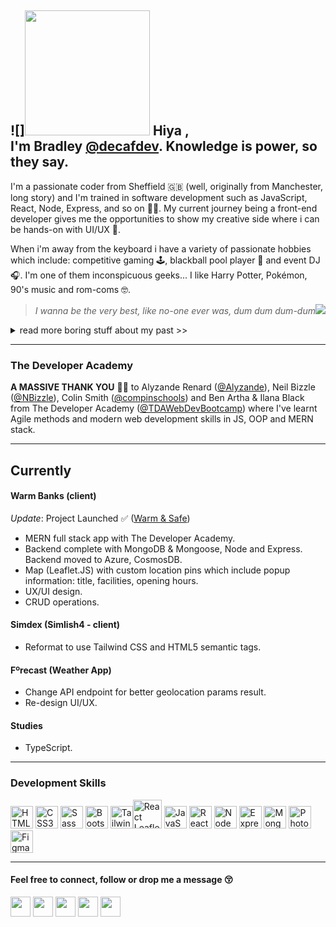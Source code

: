 ## ![]<a href="https://www.buymeacoffee.com/decafdev"><img src="https://cdn.buymeacoffee.com/buttons/v2/default-yellow.png" width="200" /></a> Hiya ,<br> I'm Bradley [@decafdev](https://github.com/decafdeveloper). Knowledge is power, so they say.   

I'm a passionate coder from Sheffield 🇬🇧 (well, originally from Manchester, long story) and I'm trained in software development such as JavaScript, React, Node, Express, and so on 💪🏼. My current journey being a front-end developer gives me the opportunities to show my creative side where i can be hands-on with UI/UX 🎨.      

When i'm away from the keyboard i have a variety of passionate hobbies which include: competitive gaming 🕹, blackball pool player 🎱 and event DJ 🎧. I'm one of them inconspicuous geeks... I like Harry Potter, Pokémon, 90's music and rom-coms 🤓.   
> *I wanna be the very best, like no-one ever was, dum dum dum-dum*<img src="https://github.com/clessg/pokesprite/blob/master/icons/pokeball/poke.png"/>  
<details closed>
<summary>read more boring stuff about my past >></summary>
<br>
  From school I had a thirst for knowledge in technology. Despite only a brief stint on a computer hardware course at Bury College i would later find mentorship and teaching from a close friend in Tony Higham. Tony taught me the fundamentals in Visual Basic 6 and in an era of Yahoo! chat rooms and MSN Messenger i would program social tools.  
<br/><br/>
  In 2004 I did a little web design training using Macromedia (Adobe CC <em>it's called these days</em> 🙄 ) learning HTML & CSS. My web design teacher Dave Jones (Pride Media, Middleton) introduced me to performing as a DJ and how to use Cool Edit Pro 2 <em>another Adobe product now</em> called Adobe Audition) and my life as a mashup artist and DJ began. Shortly after I created a community board using vBulletin software dedicated to music artists - LiteRECORDS (2010). Skip a decade or so and I wanted to return to coding so we're up-to-speed.
</details>

---
### The Developer Academy
**A MASSIVE THANK YOU** 🙏🏼 to Alyzande Renard ([@Alyzande](https://github.com/Alyzande)), Neil Bizzle ([@NBizzle](https://github.com/NBizzell)), Colin Smith ([@compinschools](https://github.com/compinschools)) and Ben Artha & Ilana Black from The Developer Academy ([@TDAWebDevBootcamp](https://github.com/TDAWebDevBootcamp)) where I've learnt Agile methods and modern web development skills in JS, OOP and MERN stack.   

---
## Currently   

#### Warm Banks (client)   
_Update_: Project Launched ✅ ([Warm & Safe](https://warmbanks.net))
* MERN full stack app with The Developer Academy.   
* Backend complete with MongoDB & Mongoose, Node and Express.   
  Backend moved to Azure, CosmosDB.
* Map (Leaflet.JS) with custom location pins which include popup information: title, facilities, opening hours.
* UX/UI design.
* CRUD operations.

#### Simdex (Simlish4 - client)
* Reformat to use Tailwind CSS and HTML5 semantic tags.   

#### Fºrecast (Weather App)
* Change API endpoint for better geolocation params result.
* Re-design UI/UX.
   
#### Studies   
* TypeScript.  

---
### Development Skills

<p align="left"> <a href="https://developer.mozilla.org/en-US/docs/Glossary/HTML5" target="_blank" rel="noreferrer"><img src="https://raw.githubusercontent.com/danielcranney/readme-generator/main/public/icons/skills/html5-colored.svg" width="36" height="36" alt="HTML5" /></a> <a href="https://www.w3.org/TR/CSS/#css" target="_blank" rel="noreferrer"><img src="https://raw.githubusercontent.com/danielcranney/readme-generator/main/public/icons/skills/css3-colored.svg" width="36" height="36" alt="CSS3" /></a> <a href="https://sass-lang.com/" target="_blank" rel="noreferrer"><img src="https://raw.githubusercontent.com/danielcranney/readme-generator/main/public/icons/skills/sass-colored.svg" width="36" height="36" alt="Sass" /></a> <a href="https://getbootstrap.com/" target="_blank" rel="noreferrer"><img src="https://raw.githubusercontent.com/danielcranney/readme-generator/main/public/icons/skills/bootstrap-colored.svg" width="36" height="36" alt="Bootstrap" /></a>  <a href="https://tailwindcss.com/" target="_blank" rel="noreferrer"><img src="https://raw.githubusercontent.com/danielcranney/readme-generator/main/public/icons/skills/tailwindcss-colored.svg" width="36" height="36" alt="TailwindCSS" /></a><a href="https://react-leaflet.js.org" target="_blank" rel="noreferrer"><img src="https://react-leaflet.js.org/img/logo.svg" width="46" height="46" alt="React Leaflet" /></a> <a href="https://developer.mozilla.org/en-US/docs/Web/JavaScript" target="_blank" rel="noreferrer"><img src="https://raw.githubusercontent.com/danielcranney/readme-generator/main/public/icons/skills/javascript-colored.svg" width="36" height="36" alt="JavaScript" /></a> <a href="https://reactjs.org/" target="_blank" rel="noreferrer"><img src="https://raw.githubusercontent.com/danielcranney/readme-generator/main/public/icons/skills/react-colored.svg" width="36" height="36" alt="React" /></a> <a href="https://nodejs.org/en/" target="_blank" rel="noreferrer"><img src="https://raw.githubusercontent.com/danielcranney/readme-generator/main/public/icons/skills/nodejs-colored.svg" width="36" height="36" alt="NodeJS" /></a> <a href="https://expressjs.com/" target="_blank" rel="noreferrer"><img src="https://raw.githubusercontent.com/danielcranney/readme-generator/main/public/icons/skills/express-colored.svg" width="36" height="36" alt="Express" /></a> <a href="https://www.mongodb.com/" target="_blank" rel="noreferrer"><img src="https://raw.githubusercontent.com/danielcranney/readme-generator/main/public/icons/skills/mongodb-colored.svg" width="36" height="36" alt="MongoDB" /></a> <a href="https://www.adobe.com/uk/products/photoshop.html" target="_blank" rel="noreferrer"><img src="https://raw.githubusercontent.com/danielcranney/readme-generator/main/public/icons/skills/photoshop-colored.svg" width="36" height="36" alt="Photoshop" /></a> <a href="https://www.figma.com/" target="_blank" rel="noreferrer"><img src="https://raw.githubusercontent.com/danielcranney/readme-generator/main/public/icons/skills/figma-colored.svg" width="36" height="36" alt="Figma" /></a> </p> 

---
#### Feel free to connect, follow or drop me a message 😚   
<p align="left"> <a href="https://www.facebook.com/decafdev" target="_blank" rel="noreferrer"><img src="https://raw.githubusercontent.com/danielcranney/readme-generator/main/public/icons/socials/facebook.svg" width="32" height="32" /></a> <a href="https://www.github.com/decafdeveloper" target="_blank" rel="noreferrer"><img src="https://raw.githubusercontent.com/danielcranney/readme-generator/main/public/icons/socials/github.svg" width="32" height="32" /></a> <a href="https://dev.to/decafdeveloper" target="_blank" rel="noreferrer"><img src="https://raw.githubusercontent.com/danielcranney/readme-generator/main/public/icons/socials/devdotto.svg" width="32" height="32" /></a> <a href="https://www.linkedin.com/in/decafdev" target="_blank" rel="noreferrer"><img src="https://raw.githubusercontent.com/danielcranney/readme-generator/main/public/icons/socials/linkedin.svg" width="32" height="32" /></a> <a href="https://www.stackoverflow.com/users/enitdev" target="_blank" rel="noreferrer"><img src="https://raw.githubusercontent.com/danielcranney/readme-generator/main/public/icons/socials/stackoverflow.svg" width="32" height="32" /></a></a></p>
